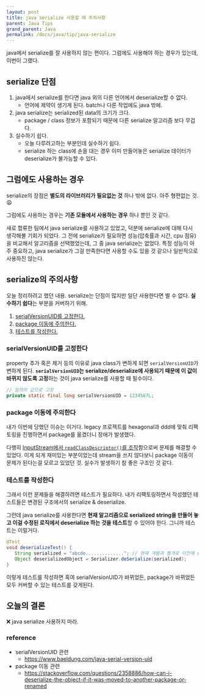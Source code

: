 ```yaml
---
layout: post
title: java serialize 사용할 때 주의사항
parent: Java Tips
grand_parent: Java
permalink: /docs/java/tip/java-serialize
---
```


java에서 serialize를 잘 사용하지 않는 편이다.
그럼에도 사용해야 하는 경우가 있는데, 이번이 그랬다.

## serialize 단점

1. java에서 serialize를 한다면 java 외의 다른 언어에서 deserialize할 수 없다.
    - 언어에 제약이 생기게 된다. batch나 다른 작업에도 java 밖에.
2. java serialize는 serialized된 data의 크기가 크다.
    - package / class 정보가 포함되기 때문에 다른 serialize 알고리즘 보다 무겁다.
3. 실수하기 쉽다.
    - 오늘 다루려고하는 부분인데 실수하기 쉽다.
    - serialize 하는 class에 손을 대는 경우 이미 만들어놓은 serialize 데이터가 deserialize가 불가능할 수 있다.


## 그럼에도 사용하는 경우

serialize의 장점은 **별도의 라이브러리가 필요없는 것** 하나 밖에 없다.
아주 형편없는 것. :weary:  

그럼에도 사용하는 경우는 **기존 모듈에서 사용하는 경우** 하나 뿐인 것 같다.

새로 합류한 팀에서 java serialize를 사용하고 있었고, 덕분에 serialize에 대해 다시 생각해볼 기회가 되었다.
그 전에 serialize가 필요하면 성능(압축률과 시간, cpu 점유)을 비교해서 알고리즘을 선택했었는데, 그 중 java serialize는 없었다.
특정 성능이 아주 중요하고, java serialize가 그걸 만족한다면 사용할 수도 있을 것 같으나 일반적으로 사용하진 않는다.


## serialize의 주의사항

오늘 정리하려고 했던 내용.
serialize는 단점이 많지만 일단 사용한다면 별 수 없다.
**실수하기 쉽다**는 부분을 커버하기 위해.

1. [serialVersionUID를 고정한다.](#serialVersionUID를-고정한다)
2. [package 이동에 주의한다.](#package-이동에-주의한다)
3. [테스트를 작성한다.](#테스트를-작성한다)

### serialVersionUID를 고정한다

property 추가 혹은 제거 등의 이유로 java class가 변하게 되면 `serialVersionUID`가 변하게 된다.
**`serialVersionUID`는 serialize/deserialize에 사용되기 때문에 이 값이 바뀌지 않도록 고정**하는 것이 java serialize를 사용할 때 필수이다.

```java
// 임의의 값으로 고정
private static final long serialVersionUID = 1234567L;
```

### package 이동에 주의한다

내가 이번에 당했던 이슈는 이거다.
legacy 프로젝트를 hexagonal과 ddd에 맞춰 리팩토링을 진행하면서 package를 옮겼더니 장애가 발생했다.

다행히 [InputStream에서 `readClassDescriptor()`를 조작](https://stackoverflow.com/questions/2358886/how-can-i-deserialize-the-object-if-it-was-moved-to-another-package-or-renamed)함으로써 문제를 해결할 수 있었다.
이게 되게 재미있는 부분이었는데 stream을 쓰지 않다보니 package 이동이 문제가 된다는걸 모르고 있었던 것.
실수가 발생하기 참 좋은 구조인 것 같다.

### 테스트를 작성한다

그래서 이런 문제들을 해결하려면 테스트가 필요하다.
내가 리팩토링하면서 작성했던 테스트들은 변경된 구조에서의 serialize & deserialize.

그런데 java serialize를 사용한다면 **현재 알고리즘으로 serialized string을 만들어 놓고 이걸 수정된 로직에서 deserialize 하는 것을 테스트**할 수 있어야 한다.
그니까 테스트는 이럴거다.

```java
@Test
void deserializeTest() {
   String serialized = "abcde.............."; // 현재 개발과 별개로 이전에 serialize 해놓은 데이터
   Object deserializedObject = Serializer.deSerialize(serialized);
}
```

이렇게 테스트를 작성하면 혹여 serialVersionUID가 바뀌었든, package가 바뀌었든 모두 커버할 수 있는 테스트를 갖게된다.


## 오늘의 결론

:x: java serialize 사용하지 마라.


### reference

- serialVersionUID 관련
  - https://www.baeldung.com/java-serial-version-uid
- package 이동 관련
  - https://stackoverflow.com/questions/2358886/how-can-i-deserialize-the-object-if-it-was-moved-to-another-package-or-renamed